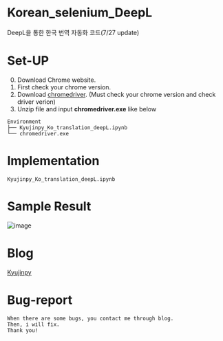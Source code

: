 # Korean_selenium_DeepL
DeepL을 통한 한국 번역 자동화 코드(7/27 update)

# Set-UP
0) Download Chrome website.  
1) First check your chrome version.  
2) Download [chromedriver](https://chromedriver.chromium.org/downloads). (Must check your chrome version and check driver verion)  
3) Unzip file and input **chromedriver.exe** like below
```
Environment
├── Kyujinpy_Ko_translation_deepL.ipynb
└── chromedriver.exe
```
  
# Implementation
```
Kyujinpy_Ko_translation_deepL.ipynb
```

# Sample Result
![image](https://github.com/KyujinHan/Korean_selenium_DeepL/assets/98331298/762886c9-6b51-410a-aae0-39b8fa9d56ce)


# Blog
[Kyujinpy](https://kyujinpy.tistory.com/)


# Bug-report
```
When there are some bugs, you contact me through blog.
Then, i will fix.
Thank you!
```
